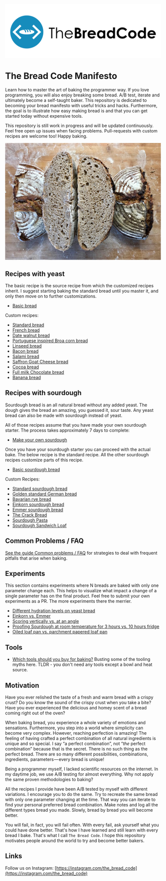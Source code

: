 ![logotype b](./images/logo/logotype_b.png)
# The Bread Code Manifesto

Learn how to master the art of baking the programmer way.
If you love programming, you will also enjoy breaking some bread.
A/B test, iterate and ultimately become a self-taught baker.
This repository is dedicated to becoming your bread manifesto with
useful tricks and hacks. Furthermore, the goal is to illustrate
how easy making bread is and that you can get started
today without expensive tools.

This repository is still work in progress and will be updated continuously.
Feel free open up issues when facing problems. Pull-requests with custom
recipes are welcome too! Happy baking.

![A nice and yummy sourdough bread](./images/golden-standard-german-bread-int.jpg)

## Recipes with yeast

The basic recipe is the source recipe from which the customized recipes inherit.
I suggest starting baking the standard bread until you master it, and only then move on to further customizations.

* [Basic bread](basics/basic-dough.md)

Custom recipes:

* [Standard bread](recipes/savory/standard-bread.md)
* [French bread](recipes/savory/french-bread.md)
* [Date walnut bread](recipes/sweet/date-walnut-bread.md)
* [Portuguese inspired Broa corn bread](recipes/savory/portuguese-broa-corn-bread.md)
* [Linseed bread](recipes/savory/linseed-bread.md)
* [Bacon bread](recipes/savory/bacon-bread.md)
* [Salami bread](recipes/savory/salami-bread.md)
* [Saffron Goat Cheese bread](recipes/savory/saffron-goat-cheese.md)
* [Cocoa bread](recipes/sweet/cocoa-bread.md)
* [Full milk Chocolate bread](recipes/sweet/full-milk-chocolate-bread.md)
* [Banana bread](recipes/sweet/banana-bread.md)

## Recipes with sourdough

Sourdough bread is an all natural bread without any added yeast.
The dough gives the bread an amazing, you guessed it, sour taste.
Any yeast bread can also be made with sourdough instead of yeast.

All of those recipes assume that you have made your own sourdough starter. The
process takes approximately 7 days to complete:

* [Make your own sourdough](basics/sourdough.md)

Once you have your sourdough starter you can proceed with the actual bake. The
below recipe is the standard recipe. All the other sourdough recipes customize
parts of this recipe.

* [Basic sourdough bread](basics/basic-sour-dough.md)

Custom Recipes:

* [Standard sourdough bread](recipes/sourdough/standard-sourdough-bread.md)
* [Golden standard German bread](recipes/sourdough/golden-standard-german-bread.md)
* [Bavarian rye bread](recipes/sourdough/bavarian-rye-bread.md)
* [Einkorn sourdough bread](recipes/sourdough/einkorn-sourdough-bread.md)
* [Emmer sourdough bread](recipes/sourdough/emmer-sourdough-bread.md)
* [The Crack Bread](recipes/sourdough/crack-bread-tomato-water.md)
* [Sourdough Pasta](recipes/sourdough/sourdough-pasta.md)
* [Sourdough Sandwich Loaf](recipes/sourdough/sourdough-sandwich.md)

## Common Problems / FAQ

[See the guide Common problems / FAQ](basics/common-problems-faq.md) for strategies to deal with frequent pitfalls that arise when baking.

## Experiments

This section contains experiments where N breads are baked with only one
parameter change each. This helps to visualize what impact a change of a single 
parameter has on the final product. Feel free to submit your own experiments as a PR.
The more experiments there the merrier.

* [Different hydration levels on yeast bread](experiments/different-hydration-levels.md)
* [Einkorn vs. Emmer](experiments/einkorn-vs-emmer.md)
* [Scoring vertically vs. at an angle](experiments/scoring-vertically-vs-angle.md)
* [Proofing Sourdough at room temperature for 3 hours vs. 10 hours fridge](experiments/proofing-sourdough-3-hours-room-temperature-vs-10-hours-fridge.md)
* [Oiled loaf pan vs. parchment papered loaf pan](experiments/parchment-paper-vs-oiled-loaf-pan.md)

## Tools

* [Which tools should you buy for baking?](basics/tools.md) Busting some of the tooling myths here. TLDR - you don't need any tools except a bowl and heat source.

## Motivation

Have you ever relished the taste of a fresh and warm bread with a crispy crust?
Do you know the sound of the crispy crust when you take a bite?
Have you ever experienced the delicious and homey scent of a bread coming right out of the oven?

When baking bread, you experience a whole variety of emotions and sensations.
Furthermore, you step into a world where simplicity can become very complex.
However, reaching perfection is amazing! The feeling of having crafted
a perfect combination of all natural ingredients is unique and so special.
I say “a perfect combination”, not “_the_ perfect combination” because
that is the secret. There is no such thing as the perfect bread.
There are so many different possibilities, combinations,
ingredients, parameters — every bread is unique!

Being a programmer myself, I lacked scientific resources on the internet.
In my daytime job, we use A/B testing for almost everything.
Why not apply the same proven methodologies to baking?

All the recipes I provide have been A/B tested by myself with different variations.
I encourage you to do the same. Try to recreate the same bread with only one
parameter changing at the time. That way you can iterate to find your personal
preferred bread combination. Make notes and log all the different types
bread you made. Slowly, bread by bread you will become better.

You will fail, in fact, you will fail often.
With every fail, ask yourself what you could have done better.
That's how I have learned and still learn with every bread I bake.
That's what I call `The Bread Code`. I hope this repository motivates people
around the world to try and become better bakers.

## Links

Follow us on Instagram: [https://instagram.com/the_bread_code](https://instagram.com/the_bread_code)

